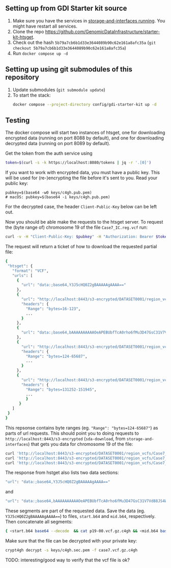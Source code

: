 ## Setting up from GDI Starter kit source
1. Make sure you have the services in [storage-and-interfaces running](/docs/storage-and-interfaces.md). You might have 
   restart all services.
1. Clone the repo https://github.com/GenomicDataInfrastructure/starter-kit-htsget.
1. Check out the hash `5b79a7cb6b1d33e3644089b90c62e161a8afc35a` (`git checkout 5b79a7cb6b1d33e3644089b90c62e161a8afc35a`)
1. Run `docker compose up -d`

## Setting up using git submodules of this repository
1. Update submodules (`git submodule update`)
1. To start the stack:
   ```sh
   docker compose --project-directory config/gdi-starter-kit up -d
   ```

## Testing
The docker compose will start two instances of htsget, one for downloading encrypted data (running on port 8088 by default),
and one for downloading decrypted data (running on port 8089 by default).

Get the token from the auth service using
 ```sh
 token=$(curl -s -k https://localhost:8080/tokens | jq -r '.[0]')
 ```

If you want to work with encrypted data, you must have a public key.
This will be used for (re-)encrypting the file before it's sent to you.
Read your public key:
```
pubkey=$(base64 -w0 keys/c4gh.pub.pem)
# macOS: pubkey=$(base64 -i keys/c4gh.pub.pem)
```
For the decrypted case, the header `Client-Public-Key` below can be left out.

Now you should be able  make the requests to the htsget server. To request the (byte range of) chromosome 19 of the file `Case7_IC.reg.vcf` run:

 ```sh
 curl -v -H "Client-Public-Key: $pubkey" -H "Authorization: Bearer $token" -H -k "http://localhost:8088/variants/DATASET0001/region_vcfs/Case7_IC.reg?referenceName=19&start=39955351"
 ```


 The request will return a ticket of how to download the requested partial file:
 ```sh
 {
  "htsget": {
    "format": "VCF",
    "urls": [
      {
        "url": "data:;base64,Y3J5cHQ0Z2gBAAAAAgAAAA=="
      },
      {
        "url": "http://localhost:8443/s3-encrypted/DATASET0001/region_vcfs/Case7_IC.reg.vcf.gz.c4gh",
        "headers": {
          "Range": "bytes=16-123",
          ...
        }
      },
      {
        "url": "data:;base64,bAAAAAAAAAAOeAPEBUbfTcA0rho6fMu3D47GsC31V7Vd88JS4Wr2cvHhRpFHyQ20CE1+iIuMog/y8CtkrMLdEGIvzjUtuBj7K+/ZUcZS9FkSLYeMGQLUnqCmNL9DYXGUW7SGvbVSd/YU0V16"
      },
      {
        "url": "http://localhost:8443/s3-encrypted/DATASET0001/region_vcfs/Case7_IC.reg.vcf.gz.c4gh",
        "headers": {
          "Range": "bytes=124-65687",
          ...
        }
      },
      {
        "url": "http://localhost:8443/s3-encrypted/DATASET0001/region_vcfs/Case7_IC.reg.vcf.gz.c4gh",
        "headers": {
          "Range": "bytes=131252-151945",
          ...
          }
       }
    ]
  }
}
```

This repsonse contains byte ranges (eg. `"Range": "bytes=124-65687"`) as parts of url requests.
This should point you to doing requests to `http://localhost:8443/s3-encrypted` (`sda-download`, from `storage-and-interfaces`) that gets you data for chromosome 19 of the file:
```sh
curl 'http://localhost:8443/s3-encrypted/DATASET0001/region_vcfs/Case7_IC.reg.vcf.gz.c4gh' -H "Authorization: Bearer $token"  -H "Client-Public-Key: $pubkey" -H "Range: bytes=16-123" -o p19-00.vcf.gz.c4gh
curl 'http://localhost:8443/s3-encrypted/DATASET0001/region_vcfs/Case7_IC.reg.vcf.gz.c4gh' -H "Authorization: Bearer $token"  -H "Client-Public-Key: $pubkey" -H "Range: bytes=124-bytes=124-65687" -o p19-01.vcf.gz.c4gh
curl 'http://localhost:8443/s3-encrypted/DATASET0001/region_vcfs/Case7_IC.reg.vcf.gz.c4gh' -H "Authorization: Bearer $token"  -H "Client-Public-Key: $pubkey" -H "Range: bytes=131252-151945" -o p19-02.vcf.gz.c4gh
```

The response from hstget also lists two data sections:
```sh
"url": "data:;base64,Y3J5cHQ0Z2gBAAAAAgAAAA=="
```
and
```sh
"url": "data:;base64,bAAAAAAAAAAOeAPEBUbfTcA0rho6fMu3D47GsC31V7Vd88JS4Wr2cvHhRpFHyQ20CE1+iIuMog/y8CtkrMLdEGIvzjUtuBj7K+/ZUcZS9FkSLYeMGQLUnqCmNL9DYXGUW7SGvbVSd/YU0V16"
```
These segments are part of the requested data. Save the data (eg. `Y3J5cHQ0Z2gBAAAAAgAAAA==`) to files, `start.b64` and `mid.b64`, respectively. Then concatenate all segments:
```sh
{ <start.b64 base64 --decode  && cat p19-00.vcf.gz.c4gh && <mid.b64 base64 --decode  && cat p19-01.vcf.gz.c4gh && cat p19-02.vcf.gz.c4gh  ;} > case7.vcf.gz.c4gh
```
Make sure that the file can be decrypted with your private key:
```sh
crypt4gh decrypt -s keys/c4gh.sec.pem -f case7.vcf.gz.c4gh
```
TODO: interesting/good way to verify that the vcf file is ok?
